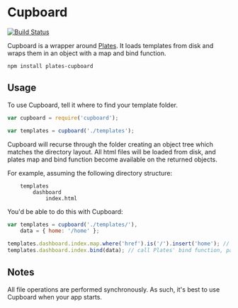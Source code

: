 Cupboard
========
[![Build Status](https://secure.travis-ci.org/craigmaslowski/plates-cupboard.png)](http://travis-ci.org/craigmaslowski/plates-cupboard)

Cupboard is a wrapper around [Plates](https://github.com/flatiron/plates). It loads templates from disk and wraps them in an object with a map and bind function.

~~~
npm install plates-cupboard
~~~

## Usage

To use Cupboard, tell it where to find your template folder.

```JavaScript
var cupboard = require('cupboard');

var templates = cupboard('./templates');
```

Cupboard will recurse through the folder creating an object tree which matches the directory layout. All html files will be loaded from disk, and plates map and bind function become available on the returned objects.

For example, assuming the following directory structure:
~~~
	templates
		dashboard
			index.html
~~~

You'd be able to do this with Cupboard:
```JavaScript
var templates = cupboard('./templates/'),
	data = { home: '/home' };

templates.dashboard.index.map.where('href').is('/').insert('home'); // call Plates' map functions
templates.dashboard.index.bind(data); // call Plates' bind function, passing the map in as well.
```

## Notes
All file operations are performed synchronously. As such, it's best to use Cupboard when your app starts.